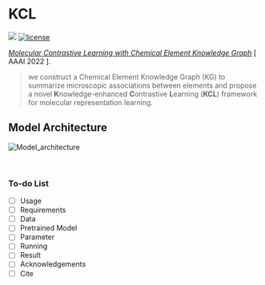 # KCL

![](https://img.shields.io/badge/version-1.0.0-blue)
[![license](https://img.shields.io/github/license/mashape/apistatus.svg?maxAge=2592000)](https://github.com/Fangyin1994/KCL/blob/main/LICENSE)
<!-- [![arxiv badge](https://img.shields.io/badge/arXiv-2107.05348-red)](http://arxiv.org/abs/2107.05348) -->

[*Molecular Contrastive Learning with Chemical Element Knowledge Graph*]() [ AAAI 2022 ]. 

>we construct a Chemical Element Knowledge Graph (KG) to summarize microscopic associations between elements and propose a novel **K**nowledge-enhanced **C**ontrastive **L**earning (**KCL**) framework for molecular representation learning. 

## Model Architecture
![Model_architecture](https://github.com/China-UK-ZSL/ZS-F-VQA/blob/main/figures/Model_architecture.png)

<br />

### To-do List
- [ ] Usage
- [ ] Requirements
- [ ] Data
- [ ] Pretrained Model
- [ ] Parameter
- [ ] Running
- [ ] Result
- [ ] Acknowledgements
- [ ] Cite
